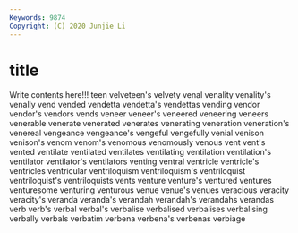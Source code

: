 ```yaml
---
Keywords: 9874
Copyright: (C) 2020 Junjie Li
---
```


# title

Write contents here!!!
teen 
velveteen's 
velvety 
venal 
venality 
venality's 
venally
vend 
vended 
vendetta 
vendetta's 
vendettas 
vending 
vendor 
vendor's 
vendors 
vends
veneer 
veneer's 
veneered 
veneering 
veneers 
venerable 
venerate 
venerated 
venerates 
venerating
veneration 
veneration's 
venereal 
vengeance 
vengeance's 
vengeful 
vengefully 
venial 
venison 
venison's
venom 
venom's 
venomous 
venomously 
venous 
vent 
vent's 
vented 
ventilate 
ventilated
ventilates 
ventilating 
ventilation 
ventilation's 
ventilator 
ventilator's 
ventilators 
venting 
ventral 
ventricle
ventricle's 
ventricles 
ventricular 
ventriloquism 
ventriloquism's 
ventriloquist 
ventriloquist's 
ventriloquists 
vents 
venture
venture's 
ventured 
ventures 
venturesome 
venturing 
venturous 
venue 
venue's 
venues 
veracious
veracity 
veracity's 
veranda 
veranda's 
verandah 
verandah's 
verandahs 
verandas 
verb 
verb's
verbal 
verbal's 
verbalise 
verbalised 
verbalises 
verbalising 
verbally 
verbals 
verbatim 
verbena
verbena's 
verbenas 
verbiage 
